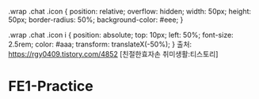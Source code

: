.wrap .chat .icon {
    position: relative;
    overflow: hidden;
    width: 50px;
    height: 50px;
    border-radius: 50%;
    background-color: #eee;
}

.wrap .chat .icon i {
    position: absolute;
    top: 10px;
    left: 50%;
    font-size: 2.5rem;
    color: #aaa;
    transform: translateX(-50%);
}
출처: https://rgy0409.tistory.com/4852 [친절한효자손 취미생활:티스토리]
# FE1-Practice
